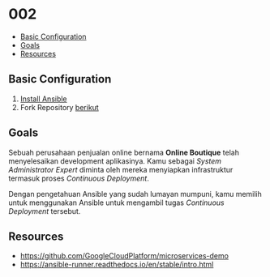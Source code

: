# 002

- [Basic Configuration](#basic-configuration)
- [Goals](#goals)
- [Resources](#resources)

## Basic Configuration
1. [Install Ansible](https://docs.ansible.com/ansible/latest/installation_guide/intro_installation.html)
2. Fork Repository [berikut](https://github.com/GoogleCloudPlatform/microservices-demo)

## Goals
Sebuah perusahaan penjualan online bernama **Online Boutique** telah menyelesaikan development aplikasinya. Kamu sebagai _System Administrator Expert_ diminta oleh mereka menyiapkan infrastruktur termasuk proses _Continuous Deployment_.

Dengan pengetahuan Ansible yang sudah lumayan mumpuni, kamu memilih untuk menggunakan Ansible untuk mengambil tugas _Continuous Deployment_ tersebut. 

## Resources
- https://github.com/GoogleCloudPlatform/microservices-demo
- https://ansible-runner.readthedocs.io/en/stable/intro.html
